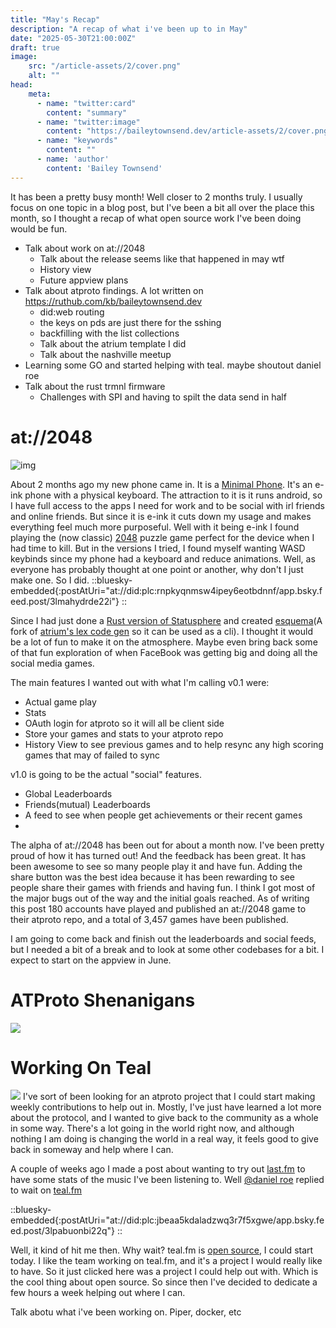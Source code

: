 ```yaml
---
title: "May's Recap"
description: "A recap of what i've been up to in May"
date: "2025-05-30T21:00:00Z"
draft: true
image:
    src: "/article-assets/2/cover.png"
    alt: ""
head:
    meta:
      - name: "twitter:card"
        content: "summary"
      - name: "twitter:image"
        content: "https://baileytownsend.dev/article-assets/2/cover.png"
      - name: "keywords"    
        content: ""
      - name: 'author'
        content: 'Bailey Townsend'
---
```


It has been a pretty busy month! Well closer to 2 months truly. I usually focus on one topic in a blog post, but I've been a bit all over the place this month, so I thought a recap of what open source work I've been doing would be fun. 

- Talk about work on at://2048
  - Talk about the release seems like that happened in may wtf 
  - History view
  - Future appview plans
- Talk about atproto findings. A lot written on https://ruthub.com/kb/baileytownsend.dev
  - did:web routing
  - the keys on pds are just there for the sshing
  - backfilling with the list collections
  - Talk about the atrium template I did
  - Talk about the nashville meetup
- Learning some GO and started helping with teal. maybe shoutout daniel roe
- Talk about the rust trmnl firmware
  - Challenges with SPI and having to spilt the data send in half

# at://2048
![img](https://2048.blue/assets/imgs/banner.png)

About 2 months ago my new phone came in. It is a [Minimal Phone](https://minimalcompany.com/). It's an e-ink phone with a physical keyboard. The attraction to it is it runs android, so I have full access to the apps I need for work and to be social with irl friends and online friends. But since it is e-ink it cuts down my usage and makes everything feel much more purposeful. Well with it being e-ink I found playing the (now classic) [2048](https://en.wikipedia.org/wiki/2048_(video_game)) puzzle game perfect for the device when I had time to kill.
But in the versions I tried, I found myself wanting WASD keybinds since my phone had a keyboard and reduce animations. Well, as everyone has probably thought at one point or another, why don't I just make one. So I did.
::bluesky-embedded{:postAtUri="at://did:plc:rnpkyqnmsw4ipey6eotbdnnf/app.bsky.feed.post/3lmahydrde22i"}
::

Since I had just done a [Rust version of Statusphere](https://github.com/fatfingers23/rusty_statusphere_example_app)
and created [esquema](https://github.com/fatfingers23/rusty_statusphere_example_app)(A fork of [atrium's lex code gen](https://github.com/atrium-rs/atrium/tree/main/lexicon/atrium-codegen)
so it can be used as a cli).
I thought it would be a lot of fun to make it on the atmosphere.
Maybe even bring back some of that fun exploration
of when FaceBook was getting big and doing all the social media games. 


The main features I wanted out with what I'm calling v0.1 were:
- Actual game play
- Stats
- OAuth login for atproto so it will all be client side
- Store your games and stats to your atproto repo
- History View to see previous games and to help resync any high scoring games that may of failed to sync

v1.0 is going to be the actual "social" features.
- Global Leaderboards
- Friends(mutual) Leaderboards
- A feed to see when people get achievements or their recent games
-


The alpha of at://2048 has been out for about a month now.
I've been pretty proud of how it has turned out! And the feedback has been great. It has been awesome to see so many people play it and have fun. Adding the share button was the best idea because it has been rewarding to see people share their games with friends and having fun.
I think I got most of the major bugs out of the way and the initial goals reached.
As of writing this post 180 accounts have played and published an at://2048 game to their atproto repo,
and a total of 3,457 games have been published.



I am going to come back and finish out the leaderboards and social feeds, but I needed a bit of a break and to look at some other codebases for a bit. I expect to start on the appview in June.



# ATProto Shenanigans
![](https://cdn.bsky.app/img/feed_fullsize/plain/did:plc:rnpkyqnmsw4ipey6eotbdnnf/bafkreiax6zhyco4ivid2eeejm3lqaztsndmf2t55pd6vgf7ivimj7kklqe@jpeg)

# Working On Teal
![](https://cdn.bsky.app/img/feed_fullsize/plain/did:plc:rnpkyqnmsw4ipey6eotbdnnf/bafkreicw5yrfzesh2kgs42athqkiunzpiiyeremywsmgzcmhlyb3r2hcxq@jpeg)
I've sort of been looking for an atproto project that I could start making weekly contributions to help out in. Mostly, I've just have learned a lot more about the protocol, and I wanted to give back to the community as a whole in some way. There's a lot going in the world right now, and although nothing I am doing is changing the world in a real way, it feels good to give back in someway and help where I can.

A couple of weeks ago I made a post about wanting to try out [last.fm](https://www.last.fm/) to have some stats of the music I've been listening to. Well [@daniel roe](https://bsky.app/profile/danielroe.dev) replied to wait on [teal.fm](https://teal.fm)  

::bluesky-embedded{:postAtUri="at://did:plc:jbeaa5kdaladzwq3r7f5xgwe/app.bsky.feed.post/3lpabuonbi22q"}
::

Well, it kind of hit me then. Why wait? teal.fm is [open source](https://github.com/teal-fm), I could start today. I like the team working on teal.fm, and it's a project I would really like to have. So it just clicked here was a project I could help out with. Which is the cool thing about open source. So since then I've decided to dedicate a few hours a week helping out where I can.



Talk abotu what i've been working on. Piper, docker, etc

